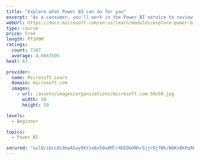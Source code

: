 ```yaml
---
title: "Explore what Power BI can do for you"
excerpt: "As a consumer, you'll work in the Power BI service to review and interact with content that has been shared with you. This module provides the foundational information that you need to work effectively in the Power BI service."
webUrl: https://docs.microsoft.com/en-us/learn/modules/explore-power-bi-service/
type: course
price: Free
length: PT1H9M
ratings:
  count: 7187
  average: 4.6667595
heat: 63

provider:
  name: Microsoft Learn
  domain: microsoft.com
  images:
    - url: /assets/images/organizations/microsoft.com-50x50.jpg
      width: 50
      height: 50

levels:
  - Beginner

topics:
  - Power BI

secured: "uilQ/iUcL0L9ewASay0kYza6o50xAMlr4DEDG6Nhc5jjrOj7Wh/NbKsBkPq9FcpNQ0kKFcRC57JjsjYADAodpWMAqRwhhi3xo2uVHdSRGFR0crOiMPra8UP2R0ZjQayZD2qh6YiD5l83xZIzXeD3w1YG/P7nuND/KBTJRNYvVaqRRLQ7+JETMNkFa0R96v5Ze6R+7dKr7DgYCA4dN1NJtaYazyjQfIK6u/Vu5sjGf01F4gxAIBzb76waB5scb+F/mySKsB4jyz2siiWWc910IHnnvrgq67zgjSe9hvJnv2DeXpFihUbPZfJYWeP+FswBMJpa3qf6VIbyd4JDoilB/s+zhTDbn93MDyGNO5X4r/HgrPgCrGert8WeOFsq30/1KhZLTdKf4dMiHciGzyyMRt9L/PHfc9UQvVTS53rAf2c=;fv2F8YNCN20OtrSo4FDdwA=="
---
```



